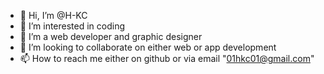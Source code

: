 - 👋 Hi, I’m @H-KC
- 👀 I’m interested in coding
- 🌱 I’m a web developer and graphic designer
- 💞️ I’m looking to collaborate on either web or app development
- 📫 How to reach me either on github or via email "01hkc01@gmail.com"

<!---
H-KC/H-KC is a ✨ special ✨ repository because its `README.md` (this file) appears on your GitHub profile.
You can click the Preview link to take a look at your changes.
--->
